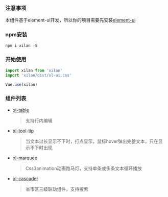 ### 注意事项  
本组件基于element-ui开发，所以你的项目需要先安装[element-ui](https://element.eleme.cn/#/zh-CN/component/installation)
### npm安装
``` js
npm i xilan -S
```
### 开始使用
``` js
import xilan from 'xilan'
import 'xilan/dist/xl-ui.css'

Vue.use(xilan)
```
### 组件列表
+ [xl-table](doc/table.md) 
    >支持行内编辑
+ [xl-tool-tip](doc/tooltip.md) 
    >当文本过长显示不下时，打点显示，鼠标hover弹出完整文本，只在显示不下时出现
+ [xl-marquee](doc/marquee.md) 
    >Css3animation动画跑马灯，支持单条或多条文本循环播放
+ [xl-cascader](doc/cascader.md) 
    >省市区三级联动组件，支持搜索



